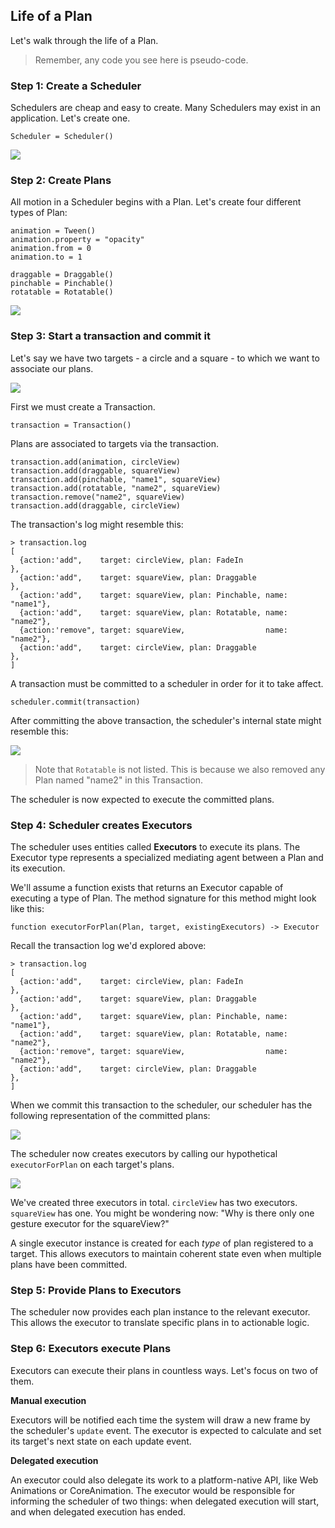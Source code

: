 ## Life of a Plan

Let's walk through the life of a Plan.

>Remember, any code you see here is pseudo-code.

### Step 1: Create a Scheduler

Schedulers are cheap and easy to create. Many Schedulers may exist in an application. Let's create one.

    Scheduler = Scheduler()

![](../../_assets/LifeOfAPlan-step1.svg)

### Step 2: Create Plans

All motion in a Scheduler begins with a Plan. Let's create four different types of Plan:

    animation = Tween()
    animation.property = "opacity"
    animation.from = 0
    animation.to = 1
    
    draggable = Draggable()
    pinchable = Pinchable()
    rotatable = Rotatable()

![](../../_assets/LifeOfAPlan-step2.svg)

### Step 3: Start a transaction and commit it

Let's say we have two targets - a circle and a square - to which we want to associate our plans.

![](../../_assets/LifeOfAPlan-step3-targets.svg)

First we must create a Transaction.

    transaction = Transaction()

Plans are associated to targets via the transaction.

    transaction.add(animation, circleView)
    transaction.add(draggable, squareView)
    transaction.add(pinchable, "name1", squareView)
    transaction.add(rotatable, "name2", squareView)
    transaction.remove("name2", squareView)
    transaction.add(draggable, circleView)

The transaction's log might resemble this:

    > transaction.log
    [
      {action:'add",    target: circleView, plan: FadeIn                  },
      {action:'add",    target: squareView, plan: Draggable               },
      {action:'add",    target: squareView, plan: Pinchable, name: "name1"},
      {action:'add",    target: squareView, plan: Rotatable, name: "name2"},
      {action:'remove", target: squareView,                  name: "name2"},
      {action:'add",    target: circleView, plan: Draggable               },
    ]


A transaction must be committed to a scheduler in order for it to take affect.

    scheduler.commit(transaction)

After committing the above transaction, the scheduler's internal state might resemble this:

![](../../_assets/TargetManagers.svg)

> Note that `Rotatable` is not listed. This is because we also removed any Plan named "name2" in this Transaction.

The scheduler is now expected to execute the committed plans.

### Step 4: Scheduler creates Executors

The scheduler uses entities called **Executors** to execute its plans. The Executor type represents a specialized mediating agent between a Plan and its execution.

We'll assume a function exists that returns an Executor capable of executing a type of Plan. The method signature for this method might look like this:

    function executorForPlan(Plan, target, existingExecutors) -> Executor

Recall the transaction log we'd explored above:

    > transaction.log
    [
      {action:'add",    target: circleView, plan: FadeIn                  },
      {action:'add",    target: squareView, plan: Draggable               },
      {action:'add",    target: squareView, plan: Pinchable, name: "name1"},
      {action:'add",    target: squareView, plan: Rotatable, name: "name2"},
      {action:'remove", target: squareView,                  name: "name2"},
      {action:'add",    target: circleView, plan: Draggable               },
    ]

When we commit this transaction to the scheduler, our scheduler has the following representation of the committed plans:

![](../../_assets/TargetManagers.svg)

The scheduler now creates executors by calling our hypothetical `executorForPlan` on each target's plans.

![](../../_assets/Executors.svg)

We've created three executors in total. `circleView` has two executors. `squareView` has one. You might be wondering now: "Why is there only one gesture executor for the squareView?"

A single executor instance is created for each _type_ of plan registered to a target. This allows executors to maintain coherent state even when multiple plans have been committed.

### Step 5: Provide Plans to Executors

The scheduler now provides each plan instance to the relevant executor. This allows the executor to translate specific plans in to actionable logic.

### Step 6: Executors execute Plans

Executors can execute their plans in countless ways. Let's focus on two of them.

**Manual execution**

Executors will be notified each time the system will draw a new frame by the scheduler's `update` event. The executor is expected to calculate and set its target's next state on each update event.

**Delegated execution**

An executor could also delegate its work to a platform-native API, like Web Animations or  CoreAnimation. The executor would be responsible for informing the scheduler of two things: when delegated execution will start, and when delegated execution has ended.

<!--

LGTM:
- appsforartists

-->